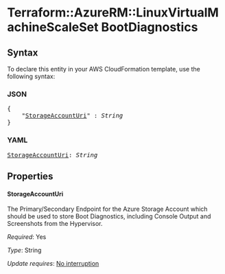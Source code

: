 # Terraform::AzureRM::LinuxVirtualMachineScaleSet BootDiagnostics

## Syntax

To declare this entity in your AWS CloudFormation template, use the following syntax:

### JSON

<pre>
{
    "<a href="#storageaccounturi" title="StorageAccountUri">StorageAccountUri</a>" : <i>String</i>
}
</pre>

### YAML

<pre>
<a href="#storageaccounturi" title="StorageAccountUri">StorageAccountUri</a>: <i>String</i>
</pre>

## Properties

#### StorageAccountUri

The Primary/Secondary Endpoint for the Azure Storage Account which should be used to store Boot Diagnostics, including Console Output and Screenshots from the Hypervisor.

_Required_: Yes

_Type_: String

_Update requires_: [No interruption](https://docs.aws.amazon.com/AWSCloudFormation/latest/UserGuide/using-cfn-updating-stacks-update-behaviors.html#update-no-interrupt)

